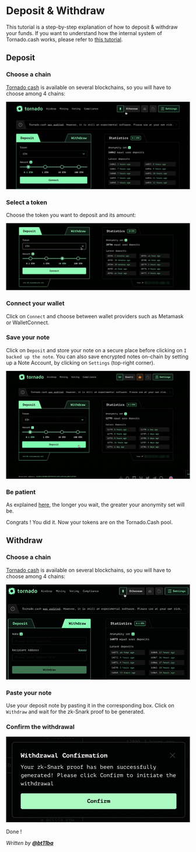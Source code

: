 # Deposit & Withdraw

This tutorial is a step-by-step explanation of how to deposit & withdraw your funds. If you want to understand how the internal system of Tornado.cash works, please refer to [this tutorial](../general/how-does-tornado.cash-work.md).

## **Deposit**

### Choose a chain

[Tornado cash](https://tornadocash.eth.link) is available on several blockchains, so you will have to choose among 4 chains:

![](../.gitbook/assets/azpoj.gif)

### Select a token

Choose the token you want to deposit and its amount:

![](../.gitbook/assets/abdce.gif)

### Connect your wallet

Click on `Connect` and choose between wallet providers such as Metamask or WalletConnect.

### Save your note

Click on `Deposit` and store your note on a secure place before clicking on `I backed up the note`. You can also save encrypted notes on-chain by setting up a Note Account, by clicking on `Settings` (top-right corner).

![](../.gitbook/assets/aaaab.gif)

### Be patient

As explained [here](../general/tips-to-remain-anonymous.md#be-patient), the longer you wait, the greater your anonymity set will be.

Congrats ! You did it. Now your tokens are on the Tornado.Cash pool.

## Withdraw

### Choose a chain

[Tornado cash](https://tornadocash.eth.link) is available on several blockchains, so you will have to choose among 4 chains:

![](../.gitbook/assets/enregistrement-de-le-cran-2021-08-25-a-16.15.15-1-.gif)

### Paste your note

Use your deposit note by pasting it in the corresponding box. Click on `Withdraw` and wait for the zk-Snark proof to be generated.

### Confirm the withdrawal

![](../.gitbook/assets/abdaaaa.png)

Done !

_Written by_ [_**@bt11ba**_](https://torn.community/u/bt11ba/)
